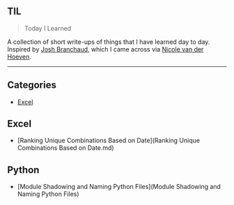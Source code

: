 ## TIL

> Today I Learned

A collection of short write-ups of things that I have learned day to day. Inspired by [Josh Branchaud](https://github.com/jbranchaud/til?tab=readme-ov-file), which I came across via [Nicole van der Hoeven](https://www.youtube.com/watch?v=IE94ZZo6IVw).

---

## Categories

- [Excel](#excel)

## Excel
- [Ranking Unique Combinations Based on Date](Ranking Unique Combinations Based on Date.md)

## Python
- [Module Shadowing and Naming Python Files](Module Shadowing and Naming Python Files)
